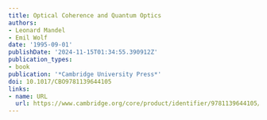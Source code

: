 ```yaml
---
title: Optical Coherence and Quantum Optics
authors:
- Leonard Mandel
- Emil Wolf
date: '1995-09-01'
publishDate: '2024-11-15T01:34:55.390912Z'
publication_types:
- book
publication: '*Cambridge University Press*'
doi: 10.1017/CBO9781139644105
links:
- name: URL
  url: https://www.cambridge.org/core/product/identifier/9781139644105/type/book
---
```

